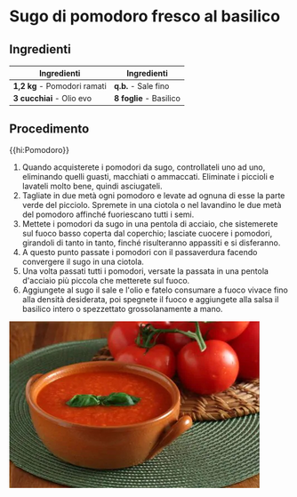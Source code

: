 # Sugo di pomodoro fresco al basilico

## Ingredienti

| Ingredienti                  | Ingredienti             |
| ---------------------------- | ----------------------- |
| **1,2 kg** - Pomodori ramati | **q.b.** - Sale fino     |
| **3 cucchiai** - Olio evo    |  **8 foglie** - Basilico |

## Procedimento

{{hi:Pomodoro}}

1. Quando acquisterete i pomodori da sugo, controllateli uno ad uno, eliminando quelli guasti, macchiati o ammaccati. Eliminate i piccioli e lavateli molto bene, quindi asciugateli.
2. Tagliate in due metà ogni pomodoro e levate ad ognuna di esse la parte verde del picciolo. Spremete in una ciotola o nel lavandino le due metà del pomodoro affinché fuoriescano tutti i semi.
3. Mettete i pomodori da sugo in una pentola di acciaio, che sistemerete sul fuoco basso coperta dal coperchio; lasciate cuocere i pomodori, girandoli di tanto in tanto, finché risulteranno appassiti e si disferanno.
4. A questo punto passate i pomodori con il passaverdura facendo convergere il sugo in una ciotola.
5. Una volta passati tutti i pomodori, versate la passata in una pentola d'acciaio più piccola che metterete sul fuoco.
6. Aggiungete al sugo il sale e l'olio e fatelo consumare a fuoco vivace fino alla densità desiderata, poi spegnete il fuoco e aggiungete alla salsa il basilico intero o spezzettato grossolanamente a mano.

![](img/Sugo_di_pomodoro_fresco_al_basilico.jpg)
